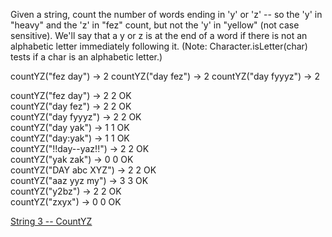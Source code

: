
Given a string, count the number of words ending in 'y' or 'z' -- so the 'y' in "heavy" and the 'z' in "fez" count, but not the 'y' in "yellow" (not case sensitive). We'll say that a y or z is at the end of a word if there is not an alphabetic letter immediately following it. (Note: Character.isLetter(char) tests if a char is an alphabetic letter.)


countYZ("fez day") → 2
countYZ("day fez") → 2
countYZ("day fyyyz") → 2

countYZ("fez day") → 2	2	OK	
countYZ("day fez") → 2	2	OK	
countYZ("day fyyyz") → 2	2	OK	
countYZ("day yak") → 1	1	OK	
countYZ("day:yak") → 1	1	OK	
countYZ("!!day--yaz!!") → 2	2	OK	
countYZ("yak zak") → 0	0	OK	
countYZ("DAY abc XYZ") → 2	2	OK	
countYZ("aaz yyz my") → 3	3	OK	
countYZ("y2bz") → 2	2	OK	
countYZ("zxyx") → 0	0	OK

[String 3 -- CountYZ](https://codingbat.com/prob/p199171)